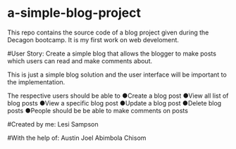 # a-simple-blog-project
This repo contains the source code of a blog project given during the Decagon bootcamp.
It is my first work on web develoment.

#User Story:
Create a simple blog that allows the blogger to make posts which users can read and make comments about. 

This is just a simple blog solution and the user interface will be important to the implementation. 

The respective users should be able to 
●Create a blog post
●View all list of blog posts
●View a specific blog post
●Update a blog post
●Delete blog posts
●People should be be able to make comments on posts

#Created by me:
Lesi Sampson

#With the help of:
Austin
Joel
Abimbola
Chisom

